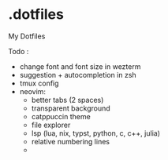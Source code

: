 # .dotfiles
My Dotfiles


Todo :
- change font and font size in wezterm
- suggestion + autocompletion in zsh
- tmux config
- neovim:
    - better tabs (2 spaces)
    - transparent background
    - catppuccin theme
    - file explorer
    - lsp (lua, nix, typst, python, c, c++, julia)
    - relative numbering lines
    - 
